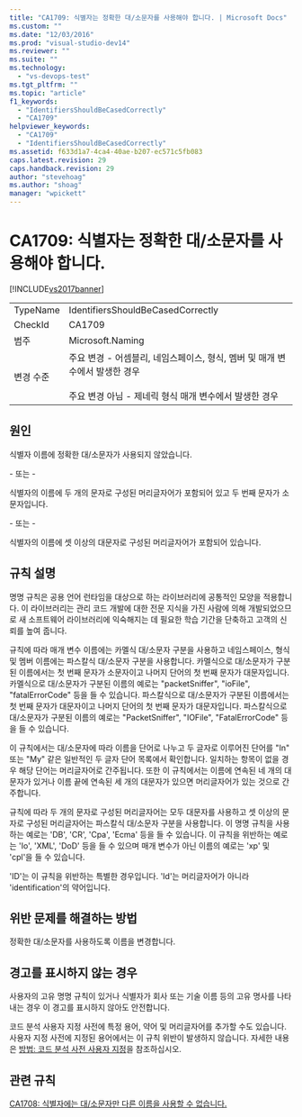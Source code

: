 ```yaml
---
title: "CA1709: 식별자는 정확한 대/소문자를 사용해야 합니다. | Microsoft Docs"
ms.custom: ""
ms.date: "12/03/2016"
ms.prod: "visual-studio-dev14"
ms.reviewer: ""
ms.suite: ""
ms.technology: 
  - "vs-devops-test"
ms.tgt_pltfrm: ""
ms.topic: "article"
f1_keywords: 
  - "IdentifiersShouldBeCasedCorrectly"
  - "CA1709"
helpviewer_keywords: 
  - "CA1709"
  - "IdentifiersShouldBeCasedCorrectly"
ms.assetid: f633d1a7-4ca4-40ae-b207-ec571c5fb083
caps.latest.revision: 29
caps.handback.revision: 29
author: "stevehoag"
ms.author: "shoag"
manager: "wpickett"
---
```

# CA1709: 식별자는 정확한 대/소문자를 사용해야 합니다.
[!INCLUDE[vs2017banner](../code-quality/includes/vs2017banner.md)]

|||  
|-|-|  
|TypeName|IdentifiersShouldBeCasedCorrectly|  
|CheckId|CA1709|  
|범주|Microsoft.Naming|  
|변경 수준|주요 변경 \- 어셈블리, 네임스페이스, 형식, 멤버 및 매개 변수에서 발생한 경우<br /><br /> 주요 변경 아님 \- 제네릭 형식 매개 변수에서 발생한 경우|  
  
## 원인  
 식별자 이름에 정확한 대\/소문자가 사용되지 않았습니다.  
  
 \- 또는 \-  
  
 식별자의 이름에 두 개의 문자로 구성된 머리글자어가 포함되어 있고 두 번째 문자가 소문자입니다.  
  
 \- 또는 \-  
  
 식별자의 이름에 셋 이상의 대문자로 구성된 머리글자어가 포함되어 있습니다.  
  
## 규칙 설명  
 명명 규칙은 공용 언어 런타임을 대상으로 하는 라이브러리에 공통적인 모양을 적용합니다.  이 라이브러리는 관리 코드 개발에 대한 전문 지식을 가진 사람에 의해 개발되었으므로 새 소프트웨어 라이브러리에 익숙해지는 데 필요한 학습 기간을 단축하고 고객의 신뢰를 높여 줍니다.  
  
 규칙에 따라 매개 변수 이름에는 카멜식 대\/소문자 구분을 사용하고 네임스페이스, 형식 및 멤버 이름에는 파스칼식 대\/소문자 구분을 사용합니다.  카멜식으로 대\/소문자가 구분된 이름에서는 첫 번째 문자가 소문자이고 나머지 단어의 첫 번째 문자가 대문자입니다.  카멜식으로 대\/소문자가 구분된 이름의 예로는 "packetSniffer", "ioFile", "fatalErrorCode" 등을 들 수 있습니다.  파스칼식으로 대\/소문자가 구분된 이름에서는 첫 번째 문자가 대문자이고 나머지 단어의 첫 번째 문자가 대문자입니다.  파스칼식으로 대\/소문자가 구분된 이름의 예로는 "PacketSniffer", "IOFile", "FatalErrorCode" 등을 들 수 있습니다.  
  
 이 규칙에서는 대\/소문자에 따라 이름을 단어로 나누고 두 글자로 이루어진 단어를 "In" 또는 "My" 같은 일반적인 두 글자 단어 목록에서 확인합니다.  일치하는 항목이 없을 경우 해당 단어는 머리글자어로 간주됩니다.  또한 이 규칙에서는 이름에 연속된 네 개의 대문자가 있거나 이름 끝에 연속된 세 개의 대문자가 있으면 머리글자어가 있는 것으로 간주합니다.  
  
 규칙에 따라 두 개의 문자로 구성된 머리글자어는 모두 대문자를 사용하고 셋 이상의 문자로 구성된 머리글자어는 파스칼식 대\/소문자 구분을 사용합니다.  이 명명 규칙을 사용하는 예로는 'DB', 'CR', 'Cpa', 'Ecma' 등을 들 수 있습니다.  이 규칙을 위반하는 예로는 'Io', 'XML', 'DoD' 등을 들 수 있으며 매개 변수가 아닌 이름의 예로는 'xp' 및 'cpl'을 들 수 있습니다.  
  
 'ID'는 이 규칙을 위반하는 특별한 경우입니다. 'Id'는 머리글자어가 아니라 'identification'의 약어입니다.  
  
## 위반 문제를 해결하는 방법  
 정확한 대\/소문자를 사용하도록 이름을 변경합니다.  
  
## 경고를 표시하지 않는 경우  
 사용자의 고유 명명 규칙이 있거나 식별자가 회사 또는 기술 이름 등의 고유 명사를 나타내는 경우 이 경고를 표시하지 않아도 안전합니다.  
  
 코드 분석 사용자 지정 사전에 특정 용어, 약어 및 머리글자어를 추가할 수도 있습니다.  사용자 지정 사전에 지정된 용어에서는 이 규칙 위반이 발생하지 않습니다.  자세한 내용은 [방법: 코드 분석 사전 사용자 지정](../Topic/How%20to:%20Customize%20the%20Code%20Analysis%20Dictionary.md)을 참조하십시오.  
  
## 관련 규칙  
 [CA1708: 식별자에는 대\/소문자만 다른 이름을 사용할 수 없습니다.](../code-quality/ca1708-identifiers-should-differ-by-more-than-case.md)